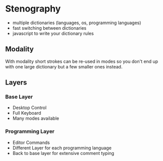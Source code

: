 # Stenography
- multiple dictionaries (languages, os, programming languages)
- fast switching between dictionaries
- javascript to write your dictionary rules

## Modality

With modality short strokes can be re-used in modes so you don't end up with one large dictionary but a few smaller ones instead.

## Layers
### Base Layer
- Desktop Control
- Full Keyboard
- Many modes available

### Programming Layer
- Editor Commands
- Different Layer for each programming language
- Back to base layer for extensive comment typing
